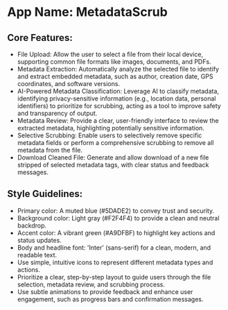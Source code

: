 # **App Name**: MetadataScrub

## Core Features:

- File Upload: Allow the user to select a file from their local device, supporting common file formats like images, documents, and PDFs.
- Metadata Extraction: Automatically analyze the selected file to identify and extract embedded metadata, such as author, creation date, GPS coordinates, and software versions.
- AI-Powered Metadata Classification: Leverage AI to classify metadata, identifying privacy-sensitive information (e.g., location data, personal identifiers) to prioritize for scrubbing, acting as a tool to improve safety and transparency of output.
- Metadata Review: Provide a clear, user-friendly interface to review the extracted metadata, highlighting potentially sensitive information.
- Selective Scrubbing: Enable users to selectively remove specific metadata fields or perform a comprehensive scrubbing to remove all metadata from the file.
- Download Cleaned File: Generate and allow download of a new file stripped of selected metadata tags, with clear status and feedback messages.

## Style Guidelines:

- Primary color: A muted blue (#5DADE2) to convey trust and security.
- Background color: Light gray (#F2F4F4) to provide a clean and neutral backdrop.
- Accent color: A vibrant green (#A9DFBF) to highlight key actions and status updates.
- Body and headline font: 'Inter' (sans-serif) for a clean, modern, and readable text.
- Use simple, intuitive icons to represent different metadata types and actions.
- Prioritize a clear, step-by-step layout to guide users through the file selection, metadata review, and scrubbing process.
- Use subtle animations to provide feedback and enhance user engagement, such as progress bars and confirmation messages.